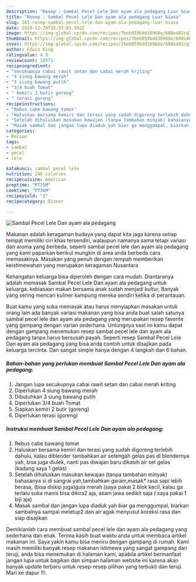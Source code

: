 ```yaml
---
description: "Resep : Sambal Pecel Lele Dan ayam ala pedagang Luar biasa"
title: "Resep : Sambal Pecel Lele Dan ayam ala pedagang Luar biasa"
slug: 265-resep-sambal-pecel-lele-dan-ayam-ala-pedagang-luar-biasa
date: 2020-12-29T15:53:03.592Z
image: https://img-global.cpcdn.com/recipes/7beb059bdd30968e/680x482cq70/sambal-pecel-lele-dan-ayam-ala-pedagang-foto-resep-utama.jpg
thumbnail: https://img-global.cpcdn.com/recipes/7beb059bdd30968e/680x482cq70/sambal-pecel-lele-dan-ayam-ala-pedagang-foto-resep-utama.jpg
cover: https://img-global.cpcdn.com/recipes/7beb059bdd30968e/680x482cq70/sambal-pecel-lele-dan-ayam-ala-pedagang-foto-resep-utama.jpg
author: Edwin King
ratingvalue: 4.9
reviewcount: 18971
recipeingredient:
- "secukupnya cabai rawit setan dan cabai merah kriting"
- "4 siung bawang merah"
- "3 siung bawang putih"
- "3/4 buah Tomat"
- " kemiri 2 butir goreng"
- " terasi goreng"
recipeinstructions:
- "Rebus cabe bawang tomat"
- "Haluskan bersama kemiri dan terasi yang sudah digoreng terlebih dahulu, kalau diblender tambahkan air setengah gelas pas di blendernya yah, bisa juga diulek, nanti pas diwajan baru dikasih air set gelas (kadang saya 1 gelas)"
- "Setelah dihaluskan masukan kewajan (tanpa tambahan minyak) bahasanya si di sangrai yah,tambahkan garam,masak* rasa sapi lebih berasa, (bisa diskip juga)gula merah (saya pakai 2 blok kecil, kalau ga terlalu suka manis bisa dikira2 aja, asam jawa sedikit saja ( saya pakai 1 biji aja)"
- "Masak sambal dan jangan lupa diaduk yah biar ga menggumpal, biarkan sambalnya sampai meletup2 dan air agak menyusut koreksi rasa dan siap disajikan"
categories:
- Recipe
tags:
- sambal
- pecel
- lele

katakunci: sambal pecel lele 
nutrition: 246 calories
recipecuisine: American
preptime: "PT25M"
cooktime: "PT36M"
recipeyield: "3"
recipecategory: Dinner

---
```



![Sambal Pecel Lele Dan ayam ala pedagang](https://img-global.cpcdn.com/recipes/7beb059bdd30968e/680x482cq70/sambal-pecel-lele-dan-ayam-ala-pedagang-foto-resep-utama.jpg)

Makanan adalah keragaman budaya yang dapat kita jaga karena setiap tempat memiliki ciri khas tersendiri, walaupun namanya sama tetapi variasi dan aroma yang berbeda, seperti sambal pecel lele dan ayam ala pedagang yang kami paparkan berikut mungkin di area anda berbeda cara memasaknya. Masakan yang penuh dengan rempah memberikan keistimewahan yang merupakan keragaman Nusantara



Kehangatan keluarga bisa diperoleh dengan cara mudah. Diantaranya adalah memasak Sambal Pecel Lele Dan ayam ala pedagang untuk keluarga. kebiasaan makan bersama anak sudah menjadi kultur, Banyak yang sering mencari kuliner kampung mereka sendiri ketika di perantauan.

Buat kamu yang suka memasak atau harus menyiapkan masakan untuk orang lain ada banyak variasi makanan yang bisa anda buat salah satunya sambal pecel lele dan ayam ala pedagang yang merupakan resep favorite yang gampang dengan varian sederhana. Untungnya saat ini kamu dapat dengan gampang menemukan resep sambal pecel lele dan ayam ala pedagang tanpa harus bersusah payah.
Seperti resep Sambal Pecel Lele Dan ayam ala pedagang yang bisa anda contoh untuk disajikan pada keluarga tercinta. Dan sangat simple hanya dengan 4 langkah dan 6 bahan.


<!--inarticleads1-->

##### Bahan-bahan yang perlukan membuat Sambal Pecel Lele Dan ayam ala pedagang:

1. Jangan lupa secukupnya cabai rawit setan dan cabai merah kriting
1. Diperlukan 4 siung bawang merah
1. Dibutuhkan 3 siung bawang putih
1. Diperlukan 3/4 buah Tomat
1. Siapkan  kemiri 2 butir (goreng)
1. Diperlukan  terasi (goreng)




<!--inarticleads2-->

##### Instruksi membuat  Sambal Pecel Lele Dan ayam ala pedagang:

1. Rebus cabe bawang tomat
1. Haluskan bersama kemiri dan terasi yang sudah digoreng terlebih dahulu, kalau diblender tambahkan air setengah gelas pas di blendernya yah, bisa juga diulek, nanti pas diwajan baru dikasih air set gelas (kadang saya 1 gelas)
1. Setelah dihaluskan masukan kewajan (tanpa tambahan minyak) bahasanya si di sangrai yah,tambahkan garam,masak* rasa sapi lebih berasa, (bisa diskip juga)gula merah (saya pakai 2 blok kecil, kalau ga terlalu suka manis bisa dikira2 aja, asam jawa sedikit saja ( saya pakai 1 biji aja)
1. Masak sambal dan jangan lupa diaduk yah biar ga menggumpal, biarkan sambalnya sampai meletup2 dan air agak menyusut koreksi rasa dan siap disajikan




Demikianlah cara membuat sambal pecel lele dan ayam ala pedagang yang sederhana dan enak. Terima kasih buat waktu anda untuk membaca artikel makanan ini. Saya yakin kamu bisa meniru dengan gampang di rumah. Kami masih memiliki banyak resep makanan istimewa yang sangat gampang dan teruji, anda bisa menemukan di halaman kami, apabila artikel bermanfaat jangan lupa untuk bagikan dan simpan halaman website ini karena akan banyak update terbaru untuk resep-resep pilihan yang terbukti dan teruji. Mari ke dapur !!!. 
